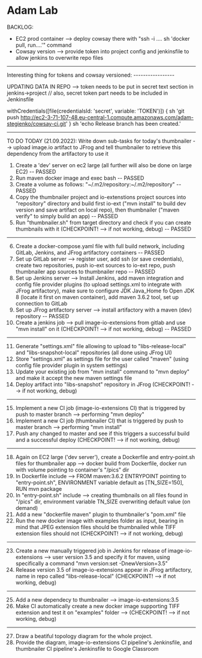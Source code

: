 # Adam Lab

BACKLOG:
- EC2 prod container --> deploy cowsay there with "ssh -i .... sh 'docker pull, run....'" command
- Cowsay version --> provide token into project config and jenkinsfile to allow jenkins to overwrite repo files

------------------------------------------------

Interesting thing for tokens and cowsay versioned: -----------------

UPDATING DATA IN REPO --> token needs to be put in secret text section in jenkins->project // also, secret token part needs to be included in Jenkinsfile

withCredentials([file(credentialsId: 'secret', variable: 'TOKEN')]) {
    sh 'git push http://ec2-3-71-107-48.eu-central-1.compute.amazonaws.com/adam-stegienko/cowsay-ci.git'
}
sh 'echo Release branch has been created.'

-------------------------------------------------

TO DO TODAY (21.09.2022):
Write down sub-tasks for today's thumbnailer --> upload image.io artifact to JFrog and tell thumbnailer to retrieve this dependency from the artifactory to use it

1. Create a 'dev' server on ec2 large (all further will also be done on large EC2) -- PASSED
2. Run maven docker image and exec bash -- PASSED
3. Create a volume as follows: "~/.m2/repository:~/.m2/repository" -- PASSED
4. Copy the thumbnailer project and io-extenstions project sources into "repository" directory and build first io-ext ("mvn install" to build dev version and save artifact on local repo), then thumbnailer ("maven verify" to simply build an app) -- PASSED
5. Run "thumbnailer.sh" from target directory and check if you can create thumbnails with it (CHECKPOINT! --> if not working, debug) -- PASSED

---------------------------------------------------

6. Create a docker-compose.yaml file with full build network, including GitLab, Jenkins, and JFrog artifactory containers -- PASSED
7. Set up GitLab server --> register user, add ssh (or save credentials), create two repositories, push io-ext sources to io-ext repo, push thumbnailer app sources to thumbnailer repo -- PASSED
8. Set up Jenkins server --> Install Jenkins, add maven integration and config file provider plugins (to upload settings.xml to integrate with JFrog artifactory), make sure to configure JDK Java_Home fo Open JDK 8 (locate it first on maven container), add maven 3.6.2 tool, set up connection to GitLab
9. Set up JFrog artifactory server --> install artifactory with a maven (dev) repository -- PASSED
10. Create a jenkins job --> pull image-io-extensions from gitlab and use "mvn install" on it (CHECKPOINT! --> if not working, debug) -- PASSED

----------------------------------------------------

11. Generate "settings.xml" file allowing to upload to "libs-release-local" and "libs-snapshot-local" repositories (all done using JFrog UI)
12. Store "settings.xml" as settings file for the user called "maven" (using config file provider plugin in system settings)
13. Update your existing job from "mvn install" command to "mvn deploy" and make it accept the new maven settings file
14. Deploy artifact into "libs-snapshot" repository in JFrog (CHECKPOINT! --> if not working, debug)

-------------------------------------------------------

15. Implement a new CI job (image-io-extensions CI) that is triggered by push to master branch --> performing "mvn deploy"
16. Implement a new CI job (thumbnailer CI) that is triggered by push to master branch --> performing "mvn install"
17. Push any changed to master and see if this triggers a successful build and a successful deploy (CHECKPOINT! --> if not working, debug)

-------------------------------------------------------

18. Again on EC2 large ('dev server'), create a Dockerfile and entry-point.sh files for thumbnailer app --> docker build from Dockerfile, docker run with volume pointing to container's "/pics" dir
19. In Dockerfile include --> FROM maven:3.6.2 ENTRYPOINT pointing to "entry-point.sh", ENVIRONMENT variable default as [TN_SIZE=150], RUN mvn package
20. In "entry-point.sh" include --> creating thumbnails on all files found in "/pics" dir, environment variable TN_SIZE overwriting default value (on demand)
21. Add a new "dockerfile maven" plugin to thumbnailer's "pom.xml" file
22. Run the new docker image with examples folder as input, bearing in mind that JPEG extension files should be thumbnailed while TIFF extension files should not (CHECKPOINT! --> if not working, debug)

-------------------------------------------------------

23. Create a new manually triggered job in Jenkins for release of image-io-extensions --> user version 3.5 and specify it for maven, using specifically a command "mvn version:set -DnewVersion=3.5"
24. Release version 3.5 of image-io-extensions appear in JFrog artifactory, name in repo called "libs-release-local" (CHECKPOINT! --> if not working, debug)

--------------------------------------------------------

25. Add a new dependecy to thumbnailer --> image-io-extensions:3.5
26. Make CI automatically create a new docker image supporting TIFF extension and test it on "examples" folder --> (CHECKPOINT! --> if not working, debug)

--------------------------------------------------------

27. Draw a beatiful topology diagram for the whole project.
28. Provide the diagram, image-io-extensions CI pipeline's Jenkinsfile, and thumbnailer CI pipeline's Jenkinsfile to Google Classroom